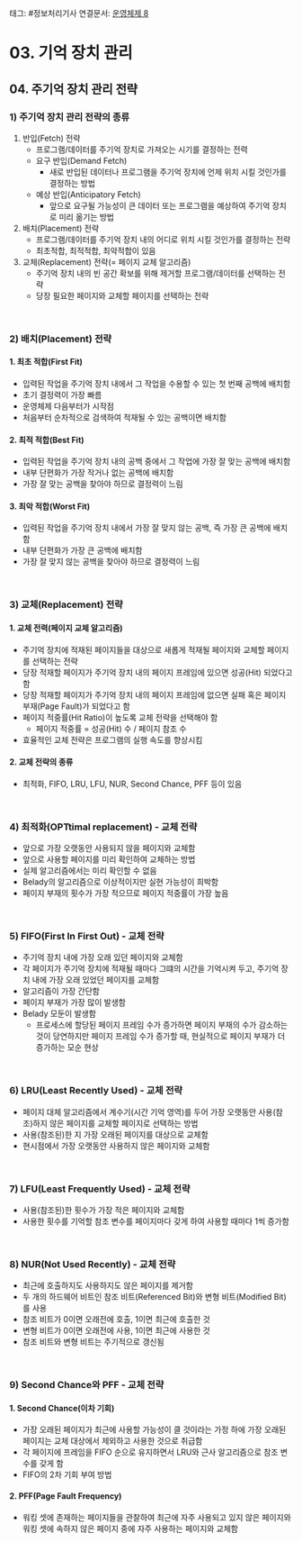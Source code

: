 태그: #정보처리기사 
연결문서: [운영체제 8](운영체제%208.md)

# 03. 기억 장치 관리

## 04. 주기억 장치 관리 전략

### 1) 주기억 장치 관리 전략의 종류
1. 반입(Fetch) 전략
    - 프로그램/데이터를 주기억 장치로 가져오는 시기를 결정하는 전력
    - 요구 반입(Demand Fetch)
        - 새로 반입된 데이터나 프로그램을 주기억 장치에 언제 위치 시킬 것인가를 결정하는 방법
    - 예상 반입(Anticipatory Fetch)
        - 앞으로 요구될 가능성이 큰 데이터 또는 프로그램을 예상하여 주기억 장치로 미리 옮기는 방법
2. 배치(Placement) 전략
    - 프로그램/데이터를 주기억 장치 내의 어디로 위치 시킬 것인가를 결정하는 전략
    - 최초적합, 최적적합, 최악적합이 있음
3. 교체(Replacement) 전략(= 페이지 교체 알고리즘)
    - 주기억 장치 내의 빈 공간 확보를 위해 제거할 프로그램/데이터를 선택하는 전략
    - 당장 필요한 페이지와 교체할 페이지를 선택하는 전략

<br>

### 2) 배치(Placement) 전략

#### 1. 최초 적합(First Fit)
- 입력된 작업을 주기억 장치 내에서 그 작업을 수용할 수 있는 첫 번째 공백에 배치함
- 초기 결정력이 가장 빠름
- 운영체제 다음부터가 시작점
- 처음부터 순차적으로 검색하여 적재될 수 있는 공백이면 배치함

#### 2. 최적 적합(Best Fit)
- 입력된 작업을 주기억 장치 내의 공백 중에서 그 작업에 가장 잘 맞는 공백에 배치함
- 내부 단편화가 가장 작거나 없는 공백에 배치함
- 가장 잘 맞는 공백을 찾아야 하므로 결정력이 느림

#### 3. 최악 적합(Worst Fit)
- 입력된 작업을 주기억 장치 내에서 가장 잘 맞지 않는 공백, 즉 가장 큰 공백에 배치함
- 내부 단편화가 가장 큰 공백에 배치함
- 가장 잘 맞지 않는 공백을 찾아야 하므로 결정력이 느림

<br>

### 3) 교체(Replacement) 전략

#### 1. 교체 전력(페이지 교체 알고리즘)
- 주기억 장치에 적재된 페이지들을 대상으로  새롭게 적재될 페이지와 교체할 페이지를 선택하는 전략
- 당장 적재할 페이지가 주기억 장치 내의 페이지 프레임에 있으면 성공(Hit) 되었다고 함
- 당장 적재할 페이지가 주기억 장치 내의 페이지 프레임에 없으면 실패 혹은 페이지 부재(Page Fault)가 되었다고 함
- 페이지 적중률(Hit Ratio)이 높도록 교체 전략을 선택해야 함
    - 페이지 적중률 = 성공(Hit) 수 / 페이지 참조 수
- 효율적인 교체 전략은 프로그램의 실행 속도를 향상시킴

#### 2. 교체 전략의 종류
- 최적화,  FIFO, LRU, LFU, NUR, Second Chance, PFF 등이 있음

<br>

### 4) 최적화(OPTtimal replacement) - 교체 전략
- 앞으로 가장 오랫동안 사용되지 않을 페이지와 교체함
- 앞으로 사용할 페이지를 미리 확인하여 교체하는 방법
- 실제 알고리즘에서는 미리 확인할 수 없음
- Belady의 알고리즘으로 이상적이지만 실현 가능성이 희박함
- 페이지 부재의 횟수가 가장 적으므로 페이지 적중률이 가장 높음

<br>

### 5) FIFO(First In First Out) - 교체 전략
- 주기억 장치 내에 가장 오래 있던 페이지와 교체함
- 각 페이지가 주기억 장치에 적재될 때마다 그떄의 시간을 기억시켜 두고, 주기억 장치 내에 가장 오래 있었던 페이지를 교체함
- 알고리즘이 가장 간단함
- 페이지 부재가 가장 많이 발생함
- Belady 모둔이 발생함
    - 프로세스에 할당된 페이지 프레임 수가 증가하면 페이지 부재의 수가 감소하는 것이 당연하지만 페이지 프레임 수가 증가할 때, 현실적으로 페이지 부재가 더 증가하는 모순 현상

<br>

### 6) LRU(Least Recently Used) - 교체 전략
- 페이지 대체 알고리즘에서 계수기(시간 기억 영역)를 두어 가장 오랫동안 사용(참조)하지 않은 페이지를 교체할 페이지로 선택하는 방법
- 사용(참조된)한 지 가장 오래된 페이지를 대상으로 교체함
- 현시점에서 가장 오랫동안 사용하지 않은 페이지와 교체함

<br>

### 7) LFU(Least Frequently Used) - 교체 전략
- 사용(참조된)한 횟수가 가장 적은 페이지와 교체함
- 사용한 횟수를 기억할 참조 변수를 페이지마다 갖게 하여 사용할 때마다 1씩 증가함

<br>

### 8) NUR(Not Used Recently) - 교체 전략
- 최근에 호출하지도 사용하지도 않은 페이지를 제거함
- 두 개의 하드웨어 비트인 참조 비트(Referenced Bit)와 변형 비트(Modified Bit)를 사용
- 참조 비트가 0이면 오래전에 호출, 1이면 최근에 호출한 것
- 변형 비트가 0이면 오래전에 사용, 1이면 최근에 사용한 것
- 참조 비트와 변형 비트는 주기적으로 갱신됨

<br>

### 9) Second Chance와 PFF - 교체 전략

#### 1. Second Chance(이차 기회)
- 가장 오래된 페이지가 최근에 사용할 가능성이 클 것이라는 가정 하에 가장 오래된 페이지는 교체 대상에서 제외하고 사용한 것으로 취급함
- 각 페이지에 프레임을 FIFO 순으로 유지하면서 LRU와 근사 알고리즘으로 참조 변수를 갖게 함
- FIFO의 2차 기회 부여 방법

#### 2. PFF(Page Fault Frequency)
- 워킹 셋에 존재하는 페이지들을 관찰하여 최근에 자주 사용되고 있지 않은 페이지와 워킹 셋에 속하지 않은 페이지 중에 자주 사용하는 페이지와 교체함